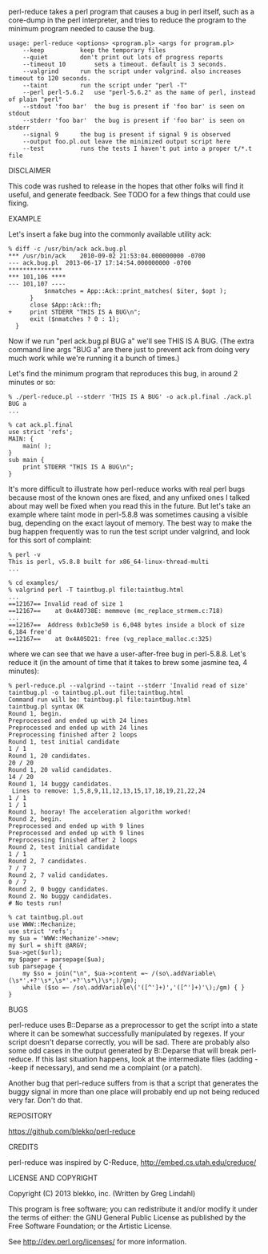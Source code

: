 perl-reduce takes a perl program that causes a bug in perl itself,
such as a core-dump in the perl interpreter, and tries to reduce the
program to the minimum program needed to cause the bug.

    usage: perl-reduce <options> <program.pl> <args for program.pl>
    	--keep			keep the temporary files
    	--quiet			don't print out lots of progress reports
    	--timeout 10		sets a timeout. default is 3 seconds.
    	--valgrind		run the script under valgrind. also increases timeout to 120 seconds.
    	--taint			run the script under "perl -T"
    	--perl perl-5.6.2	use "perl-5.6.2" as the name of perl, instead of plain "perl"
    	--stdout 'foo bar'	the bug is present if 'foo bar' is seen on stdout
    	--stderr 'foo bar'	the bug is present if 'foo bar' is seen on stderr
    	--signal 9		the bug is present if signal 9 is observed
    	--output foo.pl.out	leave the minimized output script here
    	--test			runs the tests I haven't put into a proper t/*.t file

DISCLAIMER

This code was rushed to release in the hopes that other folks will
find it useful, and generate feedback. See TODO for a few things that
could use fixing.

EXAMPLE

Let's insert a fake bug into the commonly available utility ack:

    % diff -c /usr/bin/ack ack.bug.pl
    *** /usr/bin/ack	2010-09-02 21:53:04.000000000 -0700
    --- ack.bug.pl	2013-06-17 17:14:54.000000000 -0700
    ***************
    *** 101,106 ****
    --- 101,107 ----
              $nmatches = App::Ack::print_matches( $iter, $opt );
          }
          close $App::Ack::fh;
    +     print STDERR "THIS IS A BUG\n";
          exit ($nmatches ? 0 : 1);
      }
     
Now if we run "perl ack.bug.pl BUG a" we'll see THIS IS A BUG. (The
extra command line args "BUG a" are there just to prevent ack from
doing very much work while we're running it a bunch of times.)

Let's find the minimum program that reproduces this bug, in around
2 minutes or so:

    % ./perl-reduce.pl --stderr 'THIS IS A BUG' -o ack.pl.final ./ack.pl BUG a 
    ...
    
    % cat ack.pl.final
    use strict 'refs';
    MAIN: {
        main( );
    }
    sub main {
        print STDERR "THIS IS A BUG\n";
    }

It's more difficult to illustrate how perl-reduce works with real perl
bugs because most of the known ones are fixed, and any unfixed ones I
talked about may well be fixed when you read this in the future. But
let's take an example where taint mode in perl-5.8.8 was sometimes
causing a visible bug, depending on the exact layout of memory. The
best way to make the bug happen frequently was to run the test script
under valgrind, and look for this sort of complaint:

    % perl -v
    This is perl, v5.8.8 built for x86_64-linux-thread-multi
    ...
    
    % cd examples/
    % valgrind perl -T taintbug.pl file:taintbug.html
    ...
    ==12167== Invalid read of size 1
    ==12167==    at 0x4A0738E: memmove (mc_replace_strmem.c:718)
    ...
    ==12167==  Address 0xb1c3e50 is 6,048 bytes inside a block of size 6,184 free'd
    ==12167==    at 0x4A05D21: free (vg_replace_malloc.c:325)

where we can see that we have a user-after-free bug in perl-5.8.8.
Let's reduce it (in the amount of time that it takes to brew some
jasmine tea, 4 minutes):

    % perl-reduce.pl --valgrind --taint --stderr 'Invalid read of size' taintbug.pl -o taintbug.pl.out file:taintbug.html
    Command run will be: taintbug.pl file:taintbug.html
    taintbug.pl syntax OK
    Round 1, begin.
    Preprocessed and ended up with 24 lines
    Preprocessed and ended up with 24 lines
    Preprocessing finished after 2 loops
    Round 1, test initial candidate
    1 / 1
    Round 1, 20 candidates.
    20 / 20
    Round 1, 20 valid candidates.
    14 / 20
    Round 1, 14 buggy candidates.
     Lines to remove: 1,5,8,9,11,12,13,15,17,18,19,21,22,24
    1 / 1
    1 / 1
    Round 1, hooray! The acceleration algorithm worked!
    Round 2, begin.
    Preprocessed and ended up with 9 lines
    Preprocessed and ended up with 9 lines
    Preprocessing finished after 2 loops
    Round 2, test initial candidate
    1 / 1
    Round 2, 7 candidates.
    7 / 7
    Round 2, 7 valid candidates.
    0 / 7
    Round 2, 0 buggy candidates.
    Round 2. No buggy candidates.
    # No tests run!
    
    % cat taintbug.pl.out
    use WWW::Mechanize;
    use strict 'refs';
    my $ua = 'WWW::Mechanize'->new;
    my $url = shift @ARGV;
    $ua->get($url);
    my $pager = parsepage($ua);
    sub parsepage {
        my $so = join("\n", $ua->content =~ /(so\.addVariable\(\s*'.+?'\s*,\s*'.+?'\s*\)\s*;)/gm);
        while ($so =~ /so\.addVariable\('([^']+)','([^']+)'\);/gm) { }
    }

BUGS

perl-reduce uses B::Deparse as a preprocessor to get the script into a
state where it can be somewhat successfully manipulated by regexes. If
your script doesn't deparse correctly, you will be sad. There are
probably also some odd cases in the output generated by B::Deparse
that will break perl-reduce. If this last situation happens, look at
the intermediate files (adding --keep if necessary), and send me a
complaint (or a patch).

Another bug that perl-reduce suffers from is that a script that
generates the buggy signal in more than one place will probably end up
not being reduced very far. Don't do that.

REPOSITORY

https://github.com/blekko/perl-reduce

CREDITS

perl-reduce was inspired by C-Reduce, http://embed.cs.utah.edu/creduce/

LICENSE AND COPYRIGHT

Copyright (C) 2013 blekko, inc. (Written by Greg Lindahl)

This program is free software; you can redistribute it and/or modify it
under the terms of either: the GNU General Public License as published
by the Free Software Foundation; or the Artistic License.

See http://dev.perl.org/licenses/ for more information.

